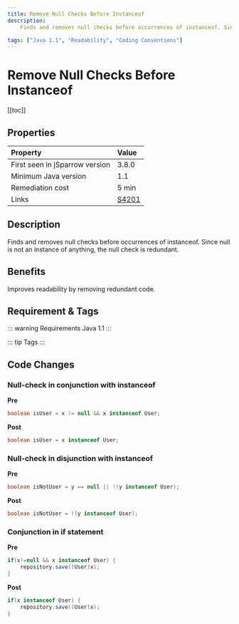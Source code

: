 ```yaml
---
title: Remove Null Checks Before Instanceof
description:
    Finds and removes null checks before occurrences of instanceof. Since null is not an instance of anything, the null check is redundant.

tags: ["Java 1.1", "Readability", "Coding Conventions"]
---
```


# Remove Null Checks Before Instanceof

[[toc]]

## Properties

| Property                        | Value |
|:------------------------------- |:----- |
| First seen in jSparrow version  | 3.8.0 |
| Minimum Java version            | 1.1   |
| Remediation cost                | 5 min |
| Links                           | [S4201](https://sonarcloud.io/organizations/default/rules?open=squid%3AS4201&rule_key=squid%3AS4201) |

## Description

Finds and removes null checks before occurrences of instanceof. Since null is not an instance of anything, the null check is redundant.

## Benefits

Improves readability by removing redundant code.

## Requirement & Tags

::: warning Requirements
Java 1.1
:::

::: tip Tags
<TagLinks />
:::

## Code Changes

### Null-check in conjunction with instanceof
__Pre__
```java
boolean isUser = x != null && x instanceof User;
```

__Post__
```java
boolean isUser = x instanceof User;
```

### Null-check in disjunction with instanceof
__Pre__
```java
boolean isNotUser = y == null || !(y instanceof User);
```

__Post__
```java
boolean isNotUser = !(y instanceof User);
```

### Conjunction in if statement 

__Pre__
```java
if(x!=null && x instanceof User) {
    repository.save((User)x);
}
```

__Post__
```java
if(x instanceof User) {
    repository.save((User)x);
}
```



